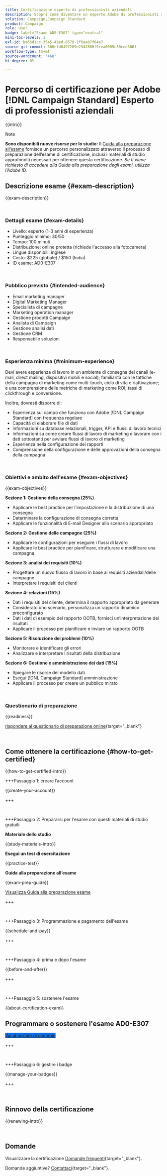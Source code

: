 ```yaml
---
title: Certificazione esperto di professionisti aziendali
description: Scopri come diventare un esperto Adobe di professionisti aziendali certificato in Adobe [!DNL Campaign Standard]
solution: Campaign,Campaign Standard
product: Campaign
role: User
badge: label="Esame AD0-E307" type="neutral"
mini-toc-levels: 1
exl-id: ba66d1cc-3545-49ed-8578-1f6aa07f64e7
source-git-commit: 368efd8497209e2342806f9cea6005c30ced306f
workflow-type: tm+mt
source-wordcount: '468'
ht-degree: 0%

---
```


# Percorso di certificazione per Adobe [!DNL Campaign Standard] Esperto di professionisti aziendali

{{intro}}

>[!NOTE]
>
>**Sono disponibili nuove risorse per lo studio:** Il [Guida alla preparazione all’esame](https://app.rockinfo.com/courses/playScorm/636) fornisce un percorso personalizzato attraverso il processo di preparazione dell’esame di certificazione, inclusi i materiali di studio approfonditi necessari per ottenere questa certificazione. _Se ti viene richiesto di accedere alla Guida alla preparazione degli esami, utilizza l’Adobe ID._

## Descrizione esame {#exam-description}

{{exam-description}}

<br>

### Dettagli esame {#exam-details}

* Livello: esperto (1-3 anni di esperienza)
* Punteggio minimo: 30/50
* Tempo: 100 minuti
* Distribuzione: online protetta (richiede l&#39;accesso alla fotocamera)
* Lingue disponibili: inglese
* Costo: $225 (globale) / $150 (India)
* ID esame: AD0-E307

<br>

### Pubblico previsto {#intended-audience}

* Email marketing manager
* Digital Marketing Manager
* Specialista di campagne
* Marketing operation manager
* Gestione prodotti Campaign
* Analista di Campaign
* Gestione analisi dati
* Gestione CRM
* Responsabile soluzioni

<br>

### Esperienza minima {#minimum-experience}

Devi avere esperienza di lavoro in un ambiente di consegna dei canali (e-mail, direct mailing, dispositivi mobili e social); familiarità con le tattiche della campagna di marketing come multi-touch, ciclo di vita e riattivazione; e una comprensione delle metriche di marketing come ROI, tassi di clickthrough e conversione.

Inoltre, dovresti disporre di:

* Esperienza sul campo che funziona con Adobe [!DNL Campaign Standard] con frequenza regolare
* Capacità di elaborare file di dati
* Informazioni su database relazionali, trigger, API e flussi di lavoro tecnici
* Informazioni su come creare flussi di lavoro di marketing e lavorare con i dati sottostanti per avviare flussi di lavoro di marketing
* Esperienza nella configurazione dei rapporti
* Comprensione della configurazione e delle approvazioni della consegna della campagna

<br>

### Obiettivi e ambito dell&#39;esame {#exam-objectives}

{{exam-objectives}}

**Sezione 1: Gestione della consegna (25%)**

* Applicare le best practice per l’impostazione e la distribuzione di una consegna
* Determinare la configurazione di consegna corretta
* Applicare le funzionalità di E-mail Designer allo scenario appropriato

**Sezione 2: Gestione delle campagne (25%)**

* Applicare le configurazioni per eseguire i flussi di lavoro
* Applicare le best practice per pianificare, strutturare e modificare una campagna

**Sezione 3: analisi dei requisiti (10%)**

* Progettare un nuovo flusso di lavoro in base ai requisiti aziendali/delle campagne
* Interpretare i requisiti dei clienti

**Sezione 4: relazioni (15%)**

* Dati i requisiti del cliente, determina il rapporto appropriato da generare
* Considerato uno scenario, personalizza un rapporto dinamico preconfigurato
* Dati i dati di esempio del rapporto OOTB, fornisci un’interpretazione dei risultati
* Applicare il processo per pianificare e inviare un rapporto OOTB

**Sezione 5: Risoluzione dei problemi (10%)**

* Monitorare e identificare gli errori
* Analizzare e interpretare i risultati della distribuzione

**Sezione 6: Gestione e amministrazione dei dati (15%)**

* Spiegare le risorse del modello dati
* Esegui [!DNL Campaign Standard] amministrazione
* Applicare il processo per creare un pubblico mirato

<br>

### Questionario di preparazione

{{readiness}}

[rispondere al questionario di preparazione online](https://scorpion.caveon.com/launchpad/ad-q-e129-readiness-questionnaire-for-adobe-aem-assets-developer-professional-exam-copy-nxam4m/ad-q-e307-readiness-questionnaire-for-adobe-campaign-standard-business-practitioner-expert-exam){target="_blank"}

<br>

## Come ottenere la certificazione {#how-to-get-certified}

{{how-to-get-certified-intro}}

+++Passaggio 1: creare l’account

{{create-your-account}}

+++

<br>

+++Passaggio 2: Prepararsi per l&#39;esame con questi materiali di studio gratuiti

**Materiale dello studio**

{{study-materials-intro}}

**Esegui un test di esercitazione**

{{practice-test}}

**Guida alla preparazione all’esame**

{{exam-prep-guide}}

[Visualizza Guida alla preparazione esame](https://app.rockinfo.com/courses/playScorm/636)

+++

<br>

+++Passaggio 3: Programmazione e pagamento dell&#39;esame

{{schedule-and-pay}}

+++

<br>

+++Passaggio 4: prima e dopo l&#39;esame

{{before-and-after}}

+++

<br>

+++Passaggio 5: sostenere l&#39;esame

{{about-certification-exam}}

## Programmare o sostenere l&#39;esame AD0-E307

<a href="https://www.certmetrics.com/adobe/candidate/examity_sso.aspx?eid=AD0-E307" target="_blank" class="spectrum-Button spectrum-Button--fill spectrum-Button--accent spectrum-Button--sizeM is-margin-bottom-big-big at-element-click-tracking" style="background-color:#1473E6">

<span class="spectrum-Button-label has-no-wrap">
   Vai al portale di esempio
</span>
</a>

+++

<br>

+++Passaggio 6: gestire i badge

{{manage-your-badges}}

+++

<br>

## Rinnovo della certificazione

{{renewing-intro}}

<br>

## Domande

Visualizzare la certificazione [Domande frequenti](https://experienceleague.adobe.com/docs/certification/certification/faq.html){target="_blank"}.

Domande aggiuntive? [Contattaci](mailto:certif@adobe.com){target="_blank"}.

